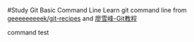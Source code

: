 #Study Git Basic Command Line
Learn git command line from [geeeeeeeeek/git-recipes](https://github.com/geeeeeeeeek/git-recipes/wiki) and [廖雪峰-Git教程](https://www.liaoxuefeng.com/wiki/0013739516305929606dd18361248578c67b8067c8c017b000)

command test
